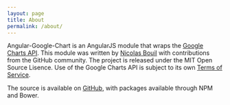 ```yaml
---
layout: page
title: About
permalink: /about/
---
```


Angular-Google-Chart is an AngularJS module that wraps the [Google Charts API](https://developer.google.com/chart/).
This module was written by [Nicolas Bouil](https://github.com/bouil/) with contributions from the GitHub community.
The project is released under the MIT Open Source Lisence. Use of the Google Charts API is subject to its own
[Terms of Service](https://developers.google.com/chart/terms#license).

The source is available on [GitHub](https://github.com/angular-google-chart/angular-google-chart/), with
packages available through NPM and Bower.